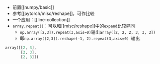 - 前置[[numpy/basic]]
- 参考[[pytorch/misc/reshape]]，可作比较
- 一个应用：[[line-collection]]
- `array.repeat()`：可以和[[misc/reshape]]中的`expand`比较异同
  - `np.array([2,3]).repeat(3,axis=0)`输出`array([2, 2, 2, 3, 3, 3])`
  - 即`np.array([2,3]).reshape(-1, 2).repeat(3,axis=0) `输出
```python
array([[2, 3],
       [2, 3],
       [2, 3]])
```